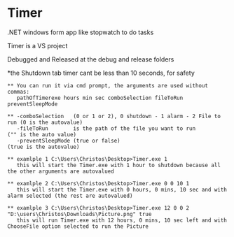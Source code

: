 # Timer
.NET windows form app like stopwatch to do tasks

Timer is a VS project

Debugged and Released at the debug and release folders

*the Shutdown tab timer cant be less than 10 seconds, for safety

```
** You can run it via cmd prompt, the arguments are used without commas:
   pathOfTimerexe hours min sec comboSelection fileToRun preventSleepMode

** -comboSelection   (0 or 1 or 2), 0 shutdown - 1 alarm - 2 File to run (0 is the autovalue)
   -fileToRun        is the path of the file you want to run             ("" is the auto value)
   -preventSleepMode (true or false)                                     (true is the autovalue)
   
** examlple 1 C:\Users\Christos\Desktop>Timer.exe 1
   this will start the Timer.exe with 1 hour to shutdown because all the other arguments are autovalued
   
** examlple 2 C:\Users\Christos\Desktop>Timer.exe 0 0 10 1
   this will start the Timer.exe with 0 hours, 0 mins, 10 sec and with alarm selected (the rest are autovalued)
   
** examlple 3 C:\Users\Christos\Desktop>Timer.exe 12 0 0 2 "D:\users\Christos\Downloads\Picture.png" true
   this will run Timer.exe with 12 hours, 0 mins, 10 sec left and with ChooseFile option selected to run the Picture
